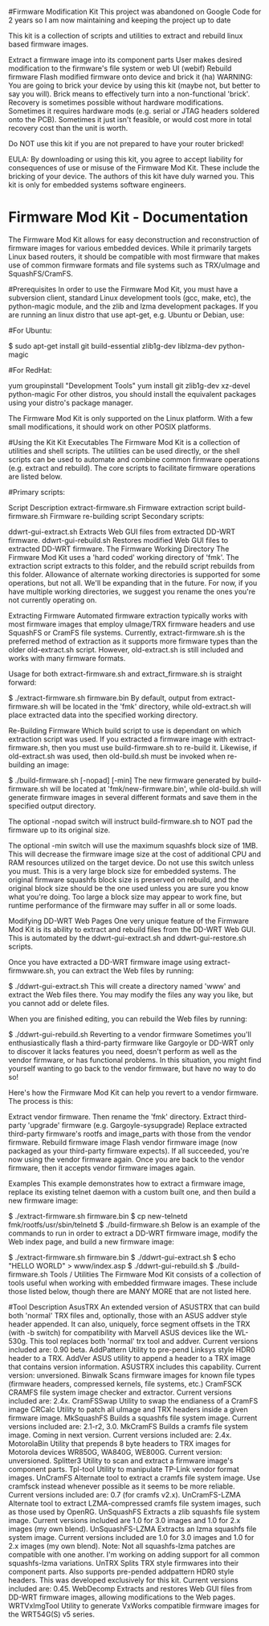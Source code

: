 #Firmware Modification Kit
This project was abandoned on Google Code for 2 years so I am now maintaining and keeping the project up to date

This kit is a collection of scripts and utilities to extract and rebuild linux based firmware images.

Extract a firmware image into its component parts
User makes desired modification to the firmware's file system or web UI (webif)
Rebuild firmware
Flash modified firmware onto device and brick it (ha)
WARNING: You are going to brick your device by using this kit (maybe not, but better to say you will). Brick means to effectively turn into a non-functional 'brick'. Recovery is sometimes possible without hardware modifications. Sometimes it requires hardware mods (e.g. serial or JTAG headers soldered onto the PCB). Sometimes it just isn't feasible, or would cost more in total recovery cost than the unit is worth.

Do NOT use this kit if you are not prepared to have your router bricked!

EULA: By downloading or using this kit, you agree to accept liability for consequences of use or misuse of the Firmware Mod Kit. These include the bricking of your device. The authors of this kit have duly warned you. This kit is only for embedded systems software engineers.


# Firmware Mod Kit - Documentation
The Firmware Mod Kit allows for easy deconstruction and reconstruction of firmware images for various embedded devices. While it primarily targets Linux based routers, it should be compatible with most firmware that makes use of common firmware formats and file systems such as TRX/uImage and SquashFS/CramFS.

#Prerequisites
In order to use the Firmware Mod Kit, you must have a subversion client, standard Linux development tools (gcc, make, etc), the python-magic module, and the zlib and lzma development packages. If you are running an linux distro that use apt-get, e.g. Ubuntu or Debian, use:

#For Ubuntu:

$ sudo apt-get install git build-essential zlib1g-dev liblzma-dev python-magic

#For RedHat:

yum groupinstall "Development Tools"
yum install git zlib1g-dev xz-devel python-magic
For other distros, you should install the equivalent packages using your distro's package manager.

The Firmware Mod Kit is only supported on the Linux platform. With a few small modifications, it should work on other POSIX platforms.

#Using the Kit
Kit Executables
The Firmware Mod Kit is a collection of utilities and shell scripts. The utilities can be used directly, or the shell scripts can be used to automate and combine common firmware operations (e.g. extract and rebuild). The core scripts to facilitate firmware operations are listed below.

#Primary scripts:

Script	Description
extract-firmware.sh	Firmware extraction script
build-firmware.sh	Firmware re-building script
Secondary scripts:

ddwrt-gui-extract.sh	Extracts Web GUI files from extracted DD-WRT firmware.
ddwrt-gui-rebuild.sh	Restores modified Web GUI files to extracted DD-WRT firmware.
The Firmware Working Directory
The Firmware Mod Kit uses a 'hard coded' working directory of 'fmk'. The extraction script extracts to this folder, and the rebuild script rebuilds from this folder. Allowance of alternate working directories is supported for some operations, but not all. We'll be expanding that in the future. For now, if you have multiple working directories, we suggest you rename the ones you're not currently operating on.

Extracting Firmware
Automated firmware extraction typically works with most firmware images that employ uImage/TRX firmware headers and use SquashFS or CramFS file systems. Currently, extract-firmware.sh is the preferred method of extraction as it supports more firmware types than the older old-extract.sh script. However, old-extract.sh is still included and works with many firmware formats.

Usage for both extract-firmware.sh and extract_firmware.sh is straight forward:

  $ ./extract-firmware.sh firmware.bin
By default, output from extract-firmware.sh will be located in the 'fmk' directory, while old-extract.sh will place extracted data into the specified working directory.

Re-Building Firmware
Which build script to use is dependant on which extraction script was used. If you extracted a firmware image with extract-firmware.sh, then you must use build-firmware.sh to re-build it. Likewise, if old-extract.sh was used, then old-build.sh must be invoked when re-building an image:

  $ ./build-firmware.sh [-nopad] [-min]
The new firmware generated by build-firmware.sh will be located at 'fmk/new-firmware.bin', while old-build.sh will generate firmware images in several different formats and save them in the specified output directory.

The optional -nopad switch will instruct build-firmware.sh to NOT pad the firmware up to its original size.

The optional -min switch will use the maximum squashfs block size of 1MB. This will decrease the firmware image size at the cost of additional CPU and RAM resources utilized on the target device. Do not use this switch unless you must. This is a very large block size for embedded systems. The original firmware squashfs block size is preserved on rebuild, and the original block size should be the one used unless you are sure you know what you're doing. Too large a block size may appear to work fine, but runtime performance of the firmware may suffer in all or some loads.

Modifying DD-WRT Web Pages
One very unique feature of the Firmware Mod Kit is its ability to extract and rebuild files from the DD-WRT Web GUI. This is automated by the ddwrt-gui-extract.sh and ddwrt-gui-restore.sh scripts.

Once you have extracted a DD-WRT firmware image using extract-firmwware.sh, you can extract the Web files by running:

  $ ./ddwrt-gui-extract.sh
This will create a directory named 'www' and extract the Web files there. You may modify the files any way you like, but you cannot add or delete files.

When you are finished editing, you can rebuild the Web files by running:

  $ ./ddwrt-gui-rebuild.sh
Reverting to a vendor firmware
Sometimes you'll enthusiastically flash a third-party firmware like Gargoyle or DD-WRT only to discover it lacks features you need, doesn't perform as well as the vendor firmware, or has functional problems. In this situation, you might find yourself wanting to go back to the vendor firmware, but have no way to do so!

Here's how the Firmware Mod Kit can help you revert to a vendor firmware. The process is this:

Extract vendor firmware. Then rename the 'fmk' directory.
Extract third-party 'upgrade' firmware (e.g. Gargoyle-sysupgrade)
Replace extracted third-party firmware's rootfs and image_parts with those from the vendor firmware.
Rebuild firmware image
Flash vendor firmware image (now packaged as your third-party firmware expects).
If all succeeded, you're now using the vendor firmware again.
Once you are back to the vendor firmware, then it accepts vendor firmware images again.

Examples
This example demonstrates how to extract a firmware image, replace its existing telnet daemon with a custom built one, and then build a new firmware image:

  $ ./extract-firmware.sh firmware.bin
  $ cp new-telnetd fmk/rootfs/usr/sbin/telnetd
  $ ./build-firmware.sh
Below is an example of the commands to run in order to extract a DD-WRT firmware image, modify the Web index page, and build a new firmware image:

  $ ./extract-firmware.sh firmware.bin
  $ ./ddwrt-gui-extract.sh
  $ echo "HELLO WORLD" > www/index.asp
  $ ./ddwrt-gui-rebuild.sh
  $ ./build-firmware.sh
Tools / Utilities
The Firmware Mod Kit consists of a collection of tools useful when working with embedded firmware images. These include those listed below, though there are MANY MORE that are not listed here.

#Tool	Description
AsusTRX	An extended version of ASUSTRX that can build both 'normal' TRX files and, optionally, those with an ASUS addver style header appended. It can also, uniquely, force segment offsets in the TRX (with -b switch) for compatibility with Marvell ASUS devices like the WL-530g. This tool replaces both 'normal' trx tool and addver. Current versions included are: 0.90 beta.
AddPattern	Utility to pre-pend Linksys style HDR0 header to a TRX.
AddVer	ASUS utility to append a header to a TRX image that contains version information. ASUSTRX includes this capability. Current version: unversioned.
Binwalk	Scans firmware images for known file types (firmware headers, compressed kernels, file systems, etc.)
CramFSCK	CRAMFS file system image checker and extractor. Current versions included are: 2.4x.
CramFSSwap	Utility to swap the endianess of a CramFS image
CRCalc	Utility to patch all uImage and TRX headers inside a given firmware image.
MkSquashFS	Builds a squashfs file system image. Current versions included are: 2.1-r2, 3.0.
MkCramFS	Builds a cramfs file system image. Coming in next version. Current versions included are: 2.4x.
MotorolaBin	Utility that prepends 8 byte headers to TRX images for Motorola devices WR850G, WA840G, WE800G. Current version: unversioned.
Splitter3	Utility to scan and extract a firmware image's component parts.
Tpl-tool	Utility to manipulate TP-Link vendor format images.
UnCramFS	Alternate tool to extract a cramfs file system image. Use cramfsck instead whenever possible as it seems to be more reliable. Current versions included are: 0.7 (for cramfs v2.x).
UnCramFS-LZMA	Alternate tool to extract LZMA-compressed cramfs file system images, such as those used by OpenRG.
UnSquashFS	Extracts a zlib squashfs file system image. Current versions included are 1.0 for 3.0 images and 1.0 for 2.x images (my own blend).
UnSquashFS-LZMA	Extracts an lzma squashfs file system image. Current versions included are 1.0 for 3.0 images and 1.0 for 2.x images (my own blend). Note: Not all squashfs-lzma patches are compatible with one another. I'm working on adding support for all common squashfs-lzma variations.
UnTRX	Splits TRX style firmwares into their component parts. Also supports pre-pended addpattern HDR0 style headers. This was developed exclusively for this kit. Current versions included are: 0.45.
WebDecomp	Extracts and restores Web GUI files from DD-WRT firmware images, allowing modifications to the Web pages.
WRTVxImgTool	Utility to generate VxWorks compatible firmware images for the WRT54G(S) v5 series.

